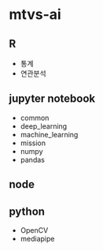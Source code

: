 # mtvs-ai

## R

- 통계
- 연관분석

## jupyter notebook

- common
- deep_learning
- machine_learning
- mission
- numpy
- pandas

## node

## python

- OpenCV
- mediapipe
